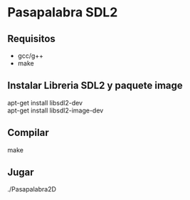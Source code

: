 # Pasapalabra SDL2
## Requisitos
- gcc/g++  
- make

## Instalar Libreria SDL2 y paquete image
apt-get install libsdl2-dev  
apt-get install libsdl2-image-dev

## Compilar 
make

## Jugar
./Pasapalabra2D
